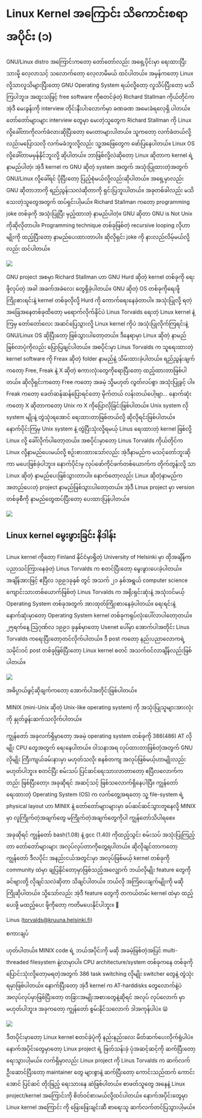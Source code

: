 # Linux Kernel အကြောင်း သိကောင်းစရာ အပိုင်း \(၁\)

GNU/Linux distro အကြောင်းကတော့ တော်တော်လည်း အရှေ့ပိုင်းမှာ ရေးထားပြီးသားမို့ လေ့လာသင့် သလောက်တော့ လေ့လာမိမယ် ထင်ပါတယ်။ အမှန်ကတော့ Linux လို့သာလူသိများပြီးတော့ GNU Operating System ရယ်လို့တော့ လူသိပ်ပြီးတော့ မသိကြပါဘူး။ အထူးသဖြင့် free software ကိုစတင်ခဲ့တဲ့ Richard Stallman ကိုယ်တိုင်က အဲ့ဒီ မေးခွန်းကို interview တိုင်းနီးပါးလောက်မှာ ခဏခဏ အမေးခံရလေ့ရှိ ပါတယ်။ တော်တော်များများ interview တွေမှာ မေးတဲ့သူတွေက Richard Stallman ကို Linux လို့ခေါ်တာကိုလက်ခံလားဆိုပြီးတော့ မေးတာများပါတယ်။ သူကတော့ လက်ခံတယ်လို့လည်းမပြောသလို လက်မခံဘူးလို့လည်း သူ့အဖြေတွေက ဖော်ပြနေပါတယ်။ Linux OS လို့ခေါ်တာမမှန်နိုင်ဘူးလို့ ဆိုပါတယ်။ ဘာဖြစ်လို့လဲဆိုတော့ Linux ဆိုတာက kernel ရဲ့နာမည်ပါတဲ့၊ အဲ့ဒီ kernel က GNU ဆိုတဲ့ system အတွက် အသုံးပြုထားတဲ့အတွက် GNU/Linux လို့ခေါ်ရင် ပိုပြီးတော့ ပြည့်စုံမယ်လို့လည်းဆိုပါတယ်။ အရှေ့မှာလည်း GNU ဆိုတာဘာကို ရည်ညွန်းသလဲဆိုတာကို ရှင်းပြဘူးပါတယ်။ အခုတစ်ခါလည်း မသိသေးတဲ့သူတွေအတွက် ထပ်ရှင်းပါ့မယ်။ Richard Stallman ကတော့ programming joke တစ်ခုကို အသုံးပြုပြီး မှည့်ထားတဲ့ နာမည်ပါတဲ့။ GNU ဆိုတာ GNU is Not Unix ကိုဆိုလိုတာပါ။ Programming technique တစ်ခုဖြစ်တဲ့ recursive looping လိုဟာမျိုးကို ထည့်ပြီးတော့ နာမည်ပေးထားတာပါ။ ဆိုလိုရှင်း joke ကို နားလည်လိမ့်မယ်လို့လည်း ထင်ပါတယ်။

![](https://itmatic101.files.wordpress.com/2019/09/40ba4-gnu-is-not-unix.png?w=660)

GNU project အစမှာ Richard Stallman ဟာ GNU Hurd ဆိုတဲ့ kernel တစ်ခုကို ရေးဖို့လုပ်တဲ့ အခါ အခက်အခဲလေး တွေရှိခဲ့ပါတယ်။ GNU ဆိုတဲ့ OS တစ်ခုကိုရေးဖို့ ကြိုးစားရင်းနဲ့ kernel တစ်ခုလိုလို့ Hurd ကို ကောက်ရေးနေခဲ့တာပါ။ အသုံးပြုလို့ ရတဲ့ အခြေအနေတစ်ခုထိတော့ မရောက်လိုက်နိုင်ပဲ Linus Torvalds ရေးတဲ့ Linux kernel နဲ့ ကြမှ တော်တော်လေး အဆင်ပြေသွားလို့ Linux kernel ကိုပဲ အသုံးပြုလိုက်ကြရင်းနဲ့ GNU/Linux OS ဆိုပြီးတော့ ဖြစ်သွားပါတော့တယ်။ ဒီနေရာမှာ Linux ဆိုတဲ့ နာမည်ဖြစ်လာပုံကိုလည်း ပြောပြချင်ပါတယ်။ အစပိုင်းမှာ Linus Torvalds က သူရေးထားတဲ့ kernel software ကို Freax ဆိုတဲ့ folder နာမည်နဲ့ သိမ်းထားခဲ့ပါတယ်။ ရည်ညွန်းချက်ကတော့ Free, Freak နဲ့ X ဆိုတဲ့ စကားလုံးတွေကိုရောပြီးတော့ ထည့်ထားတာဖြစ်ပါတယ်။ ဆိုလိုရှင်းကတော့ Free ကတော့ အခမဲ့ သို့မဟုတ် လွတ်လပ်စွာ အသုံးပြုခွင့် ပါ။ Freak ကတော့ ခေတ်ဆန်ဆန်ပြောရင်တော့ မိုက်တယ် လန်းတယ်ပေါ့ဗျာ… နောက်ဆုံးကတော့ X ဆိုတာကတော့ Unix က X ကိုပြောလိုခြင်းဖြစ်ပါတယ်။ Unix system လို system မျိုးနဲ့ တွဲသုံးရအောင် ရေးထားတာဖြစ်တယ်လို့ ဆိုလိုရင်းဖြစ်ပါတယ်။ နောက်ပိုင်းကြမှ Unix system နဲ့ တွဲပြီးသုံးလို့ရမယ့် Linus ရေးထားတဲ့ kernel ဖြစ်လို့ Linux လို့ ခေါ်လိုက်ပါတော့တယ်။ အစပိုင်းမှာတော့ Linus Torvalds ကိုယ်တိုင်က Linux လို့နာမည်ပေးမယ်လို့ စဉ်းစားထားသော်လည်း အဲ့ဒီနာမည်က မသင့်တော်ဘူးဆိုကာ မပေးဖြစ်ခဲ့ပါဘူး။ နောက်ပိုင်းမှ လုပ်ဖော်ကိုင်ဖက်တစ်ယောက်က တိုက်တွန်းလို့ သာ Linux ဆိုတဲ့ နာမည်ပေးဖြစ်သွားတာပါ။ နောက်တော့လည်း Linux ဆိုတဲ့နာမည်က အတည်ပေးတဲ့ project နာမည်ဖြစ်သွားပါတော့တယ်။ အဲ့ဒီ Linux project မှာ version တစ်ခုစီကို နာမည်တွေထပ်ပြီးတော့ ပေးထားပြန်ပါတယ်။

![](https://itmatic101.files.wordpress.com/2019/09/8058c-he-wanted-to-call-it-freax.jpg?w=660)

## Linux kernel မွေးဖွားခြင်း နိဒါန်း

Linux kernel ကိုတော့ Finland နိုင်ငံမှာရှိတဲ့ University of Helsinki မှာ ထိုအချိန်က ပညာသင်ကြားနေခဲ့တဲ့ Linus Torvalds က စတင်ပြီးတော့ မွေးဖွားပေးခဲ့ပါတယ်။  အချိန်အားဖြင့် ဧပြီလ ၁၉၉၁ခုနှစ် တွင် အသက် ၂၁ နှစ်အရွယ် computer science ကျောင်းသားတစ်ယောက်ဖြစ်တဲ့ Linus Torvalds က အရိုးရှင်းဆုံးနဲ့ အသုံးဝင်မယ့် Operating System တစ်ခုအတွက် အားထုတ်ကြိုးစားနေခဲ့ပါတယ်။ ရေးရင်းနဲ့ နောက်ဆုံးမှာတော့ Operating System kernel တစ်ခုကရုပ်လုံးပေါ်လာပါတော့တယ်။ ၂၅ရက်နေ့  ဩဂုဏ်လ ၁၉၉၁ ခုနှစ်မှာတော့ Usenet ပေါ်မှာ အောက်ပါအတိုင်း Linus Torvalds ကရေးပြီးတော့တင်လိုက်ပါတယ်။ ဒီ post ကတော့ နည်းပညာလောကရဲ့ သမိုင်းဝင် post တစ်ခုဖြစ်ပြီးတော့ Linux kernel စတင် အသက်ဝင်လာချိန်လည်းဖြစ်ပါတယ်။

![](https://itmatic101.files.wordpress.com/2019/09/65884-linus-torvalds-post-at-usenet.png?w=660)

အဓိပ္ပာယ်ဖွင့်ဆိုချက်ကတော့ အောက်ပါအတိုင်းဖြစ်ပါတယ်။

MINIX \(mini-Unix ဆိုတဲ့ Unix-like operating system\) ကို အသုံးပြုသူများအားလုံးကို နှုတ်ခွန်းဆက်သလိုက်ပါတယ်။

ကျွန်တော် အခုလက်ရှိမှာတော့ အခမဲ့ operating system တစ်ခုကို 386\(486\) AT လိုမျိုး CPU တွေအတွက် ရေးနေပါတယ်။ ဝါသနာအရ လုပ်ထားတာဖြစ်တဲ့အတွက် GNU လိုမျိုး ကြီးကျယ်ခမ်းနားမှာ မဟုတ်သလို၊ စနစ်တကျ အလုပ်ဖြစ်မယ့်ဟာမျိုးလည်း မဟုတ်ပါဘူး။ စတင်ပြီး စမ်းသပ် ပြင်ဆင်ရေးသားလာတာတော့ ဧပြီလလောက်ကတည်း ဖြစ်ပြီးတော့၊ အခုဆိုရင် အဆင့်သင့် ဖြစ်သလောက်ရှိနေပါပြီ။ ကျွန်တော် ရေးထားတဲ့ Operating System \(OS\) က လက်တွေ့အရတော့  သူ့ file-system ရဲ့ physical layout ဟာ  MINIX နဲ့ တော်တော်များများမှာ ခပ်ဆင်ဆင်သွားတူနေလို့ MINIX မှာ လူကြိုက်တဲ့အချက်တွေ မကြိုက်တဲ့အချက်တွေကိုပါ ကျွန်တော်သိပါရစေ။

အခုဆိုရင် ကျွန်တော် bash\(1.08\) နဲ့ gcc \(1.40\) ကိုထည့်သွင်း စမ်းသပ် အသုံးပြုကြည့်တာ တော်တော်များများ အလုပ်လုပ်တာကိုတွေ့ရပါတယ်။ ဆိုလိုချင်တာကတော့ ကျွန်တော် ဒီလပိုင်း အနည်းငယ်အတွင်းမှာ အလုပ်ဖြစ်မယ့် kernel တစ်ခုကို community ထဲမှာ ချပြနိုင်တော့မှာဖြစ်သည့်အလျှောက် ဘယ်လိုမျိုး feature တွေကို ခင်ဗျားတို့ လိုချင်သလဲဆိုတာ သိချင်ပါတယ်။ ဘယ်လို အကြံပေးချက်မျိုးကို မဆို ကြိုဆိုပါတယ်။ သို့သော်လည်း အဲ့ဒီ feature တွေကို တကယ်တမ်း kernel ထဲမှာ ထည့်ပေးဖို့ မထည့်ပေး ဖို့ကိုတော့ ကတိမပေးနိုင်ပါဘူး။ 🙂

Linus \(torvalds@kruuna.helsinki.fi\)

စကားချပ်

ဟုတ်ပါတယ်။ MINIX code ရဲ့ ဘယ်အပိုင်းကို မဆို အခမဲ့ဖြစ်တဲ့အပြင် multi-threaded filesystem နဲ့လာမှာပါ။ CPU architecture/system တစ်ခုကနေ တစ်ခုကို ပြောင်းသုံးလို့တော့မရတဲ့အတွက် 386 task switching လိုမျိုး switcher တွေနဲ့ တွဲသုံးရမှာဖြစ်ပါတယ်။ နောက်ပြီးတော့ အဲ့ဒီ kernel က AT-harddisks တွေလောက်နဲ့ပဲ အလုပ်လုပ်မှာဖြစ်ပြီးတော့ တခြားအမျိုးအစားတွေနဲ့ဆိုရင် အလုပ် လုပ်လောက် မှာမဟုတ်ပါဘူး။ အခုကတော့ ကျွန်တော် စွမ်းနိုင်သလောက် ဒါအကုန်ပါပဲ။ 😦

![](https://itmatic101.files.wordpress.com/2019/09/fae7a-screendump.png?w=660)

ဒီတပိုင်းမှာတော့ Linux kernel စတင်ခဲ့ပုံကို နည်းနည်းလေး မိတ်ဆက်ပေးလိုက်ရုံပါပဲ။ နောက်အပိုင်းတွေမှာတော့ Linux project ရဲ့ ဖြတ်သန်းခဲ့ ပုံအဆင့်ဆင့်ကို ဆက်ပြီးတော့ ရေးသွားပါ့မယ်။ လက်ရှိမှာလည်း Linux project ကို Linus Torvalds က ဆက်လက် ဦးဆောင်ပြီးတော့ maintainer တွေ များစွာနဲ့ ဆက်ပြီးတော့ ကောင်းသည်ထက် ကောင်းအောင် ပြင်ဆင် တိုးဖြည့် ရေးသားနေ ဆဲဖြစ်ပါတယ်။ စာဖတ်သူတွေ အနေနဲ့ Linux project/kernel အကြောင်းကို စိတ်ဝင်စားမယ်လို့ထင်ပါတယ်။ နောက်အပိုင်းတွေမှာ Linux kernel အကြောင်း ကို ဖြေးဖြေးချင်းဆီ စာရေးသူ ဆက်လက်တင်ပြသွားပါ့မယ်။


